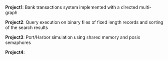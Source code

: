

**Project1**: Bank transactions system implemented with a directed multi-graph

**Project2**: Query execution on binary files of fixed length records and sorting of the search results

**Project3**: Port/Harbor simulation using shared memory and posix semaphores

**Project4**:
